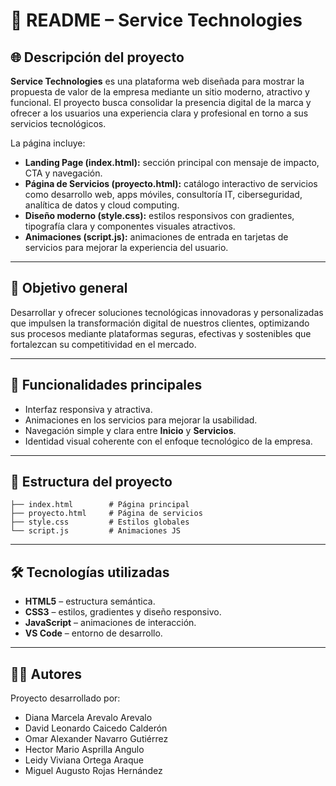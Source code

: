 # 📌 README – Service Technologies

## 🌐 Descripción del proyecto  
**Service Technologies** es una plataforma web diseñada para mostrar la propuesta de valor de la empresa mediante un sitio moderno, atractivo y funcional. El proyecto busca consolidar la presencia digital de la marca y ofrecer a los usuarios una experiencia clara y profesional en torno a sus servicios tecnológicos.  

La página incluye:  
- **Landing Page (index.html):** sección principal con mensaje de impacto, CTA y navegación.  
- **Página de Servicios (proyecto.html):** catálogo interactivo de servicios como desarrollo web, apps móviles, consultoría IT, ciberseguridad, analítica de datos y cloud computing.  
- **Diseño moderno (style.css):** estilos responsivos con gradientes, tipografía clara y componentes visuales atractivos.  
- **Animaciones (script.js):** animaciones de entrada en tarjetas de servicios para mejorar la experiencia del usuario.  
---

## 🎯 Objetivo general  
Desarrollar y ofrecer soluciones tecnológicas innovadoras y personalizadas que impulsen la transformación digital de nuestros clientes, optimizando sus procesos mediante plataformas seguras, efectivas y sostenibles que fortalezcan su competitividad en el mercado.  

---

## 🚀 Funcionalidades principales  
- Interfaz responsiva y atractiva.  
- Animaciones en los servicios para mejorar la usabilidad.  
- Navegación simple y clara entre **Inicio** y **Servicios**.  
- Identidad visual coherente con el enfoque tecnológico de la empresa.  

---

## 📂 Estructura del proyecto  
```
├── index.html        # Página principal
├── proyecto.html     # Página de servicios
├── style.css         # Estilos globales
└── script.js         # Animaciones JS
```

---

## 🛠️ Tecnologías utilizadas  
- **HTML5** – estructura semántica.  
- **CSS3** – estilos, gradientes y diseño responsivo.  
- **JavaScript** – animaciones de interacción.  
- **VS Code** – entorno de desarrollo.  

---

## 👨‍💻 Autores  
Proyecto desarrollado por:
- Diana Marcela Arevalo Arevalo
- David Leonardo Caicedo Calderón  
- Omar Alexander Navarro Gutiérrez  
- Hector Mario Asprilla Angulo  
- Leidy Viviana Ortega Araque  
- Miguel Augusto Rojas Hernández

